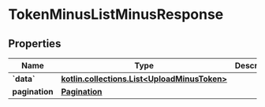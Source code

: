 
# TokenMinusListMinusResponse

## Properties
Name | Type | Description | Notes
------------ | ------------- | ------------- | -------------
**&#x60;data&#x60;** | [**kotlin.collections.List&lt;UploadMinusToken&gt;**](UploadMinusToken.md) |  | 
**pagination** | [**Pagination**](Pagination.md) |  | 



